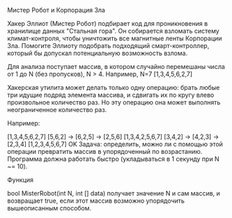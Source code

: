 
Мистер Робот и Корпорация Зла

Хакер Эллиот (Мистер Робот) подбирает код для проникновения в хранилище данных "Стальная гора". Он собирается взломать систему климат-контроля, чтобы уничтожить все магнитные ленты Корпорации Зла. Помогите Эллиоту подобрать подходящий смарт-контроллер, который бы допускал потенциальную возможность взлома.

Для анализа поступает массив, в котором случайно перемешаны числа от 1 до N (без пропусков), N > 4.
Например, N=7 [1,3,4,5,6,2,7]

Хакерская утилита может делать только одну операцию: брать любые три идущие подряд элемента массива, и сдвигать их по кругу влево произвольное количество раз. Но эту операцию она может выполнять неограниченное количество раз.

Например:

[1,3,4,5,6,2,7] [5,6,2] -> [6,2,5] -> [2,5,6]
[1,3,4,2,5,6,7] [3,4,2] -> [4,2,3] -> [2,3,4]
[1,2,3,4,5,6,7] OK
Задача: определить, можно ли с помощью этой операции превратить массив в упорядоченный по возрастанию. Программа должна работать быстро (укладываться в 1 секунду при N ~= 10).

Функция

bool MisterRobot(int N, int [] data) 
получает значение N и сам массив, и возвращает true, если этот массив возможно упорядочить вышеописанным способом.